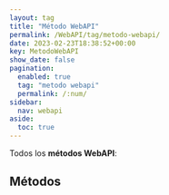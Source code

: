```yaml
---
layout: tag
title: "Método WebAPI"
permalink: /WebAPI/tag/metodo-webapi/
date: 2023-02-23T18:38:52+00:00
key: MetodoWebAPI
show_date: false
pagination: 
  enabled: true
  tag: "metodo webapi"
  permalink: /:num/    
sidebar:
  nav: webapi
aside:
  toc: true
---
```


Todos los <strong>métodos WebAPI</strong>:
<h2>Métodos</h2>
